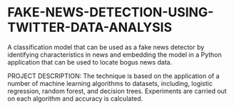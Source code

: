 # FAKE-NEWS-DETECTION-USING-TWITTER-DATA-ANALYSIS

A classification model that can be used as a fake news detector by identifying characteristics in news and embedding the model in a Python application that can be used to locate bogus news data.

PROJECT DESCRIPTION:  The technique is based on the application of a number of machine learning algorithms to datasets, including, logistic regression, random forest, and decision trees. Experiments are carried out on each algorithm and accuracy is calculated.

